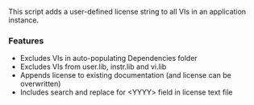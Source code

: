 This script adds a user-defined license string to all VIs in an application instance.

### Features ###
* Excludes VIs in auto-populating Dependencies folder
* Excludes VIs from user.lib, instr.lib and vi.lib
* Appends license to existing documentation (and license can be overwritten)
* Includes search and replace for \<YYYY> field in license text file